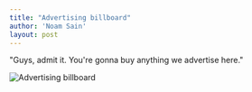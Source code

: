 ```yaml
---
title: "Advertising billboard"
author: 'Noam Sain'
layout: post
---
```


"Guys, admit it. You're gonna buy anything we advertise here."

![Advertising billboard](https://1.bp.blogspot.com/_8aN4krk1nsk/S234_Btp8KI/AAAAAAAAAYE/BR6H4X3ezew/s1600/image-18.jpg "Advertising billboard")
